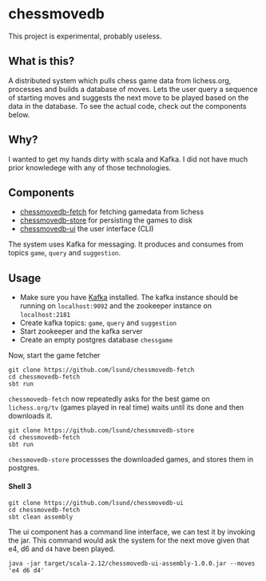 # chessmovedb

This project is experimental, probably useless.

## What is this?

A distributed system which pulls chess game data from lichess.org, processes and
builds a database of moves. Lets the user query a sequence of starting moves and
suggests the next move to be played based on the data in the database. To see
the actual code, check out the components below.

## Why?

I wanted to get my hands dirty with scala and Kafka. I did not have much prior
knowledege with any of those technologies.

## Components

* [chessmovedb-fetch](https://github.com/lsund/chessmovedb-fetch) for fetching gamedata from lichess
* [chessmovedb-store](https://github.com/lsund/chessmovedb-store) for persisting
  the games to disk
* [chessmovedb-ui](https://github.com/lsund/chessmovedb-ui) the user interface (CLI)

The system uses Kafka for messaging. It produces and consumes from topics
`game`, `query` and `suggestion`.

## Usage

* Make sure you have [Kafka](https://kafka.apache.org/) installed. The kafka
  instance should be running on `localhost:9092` and the zookeeper instance
  on `localhost:2181`
* Create kafka topics: `game`, `query` and `suggestion`
* Start zookeeper and the kafka server
* Create an empty postgres database `chessgame`

Now, start the game fetcher

```shell
git clone https://github.com/lsund/chessmovedb-fetch
cd chessmovedb-fetch
sbt run
```

`chessmovedb-fetch` now repeatedly asks for the best game on `lichess.org/tv`
(games played in real time) waits until its done and then downloads it.

```shell
git clone https://github.com/lsund/chessmovedb-store
cd chessmovedb-fetch
sbt run
```

`chessmovedb-store` processses the downloaded games, and stores them in
postgres.

#### Shell 3

```shell
git clone https://github.com/lsund/chessmovedb-ui
cd chessmovedb-fetch
sbt clean assembly
```

The ui component has a command line interface, we can test it by invoking the
jar. This command would ask the system for the next move given that e4, d6 and
`d4` have been played.

```shell
java -jar target/scala-2.12/chessmovedb-ui-assembly-1.0.0.jar --moves 'e4 d6 d4'
```
